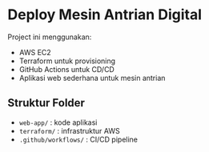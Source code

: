 # Deploy Mesin Antrian Digital

Project ini menggunakan:
- AWS EC2
- Terraform untuk provisioning
- GitHub Actions untuk CD/CD
- Aplikasi web sederhana untuk mesin antrian

## Struktur Folder
- `web-app/` : kode aplikasi
- `terraform/` : infrastruktur AWS
- `.github/workflows/` : CI/CD pipeline
